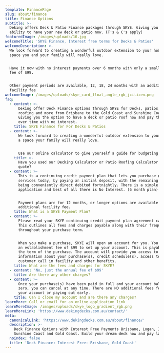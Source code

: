 ```yaml
---
template: FinancePage
slug: about/finance
title: Finance Options
subtitle: >-
  Deking offers Deck & Patio Finance packages through SKYE. Giving you the
  ability to have your new deck or patio now. (T's & C's apply)
featuredImage: /images/uploads/10.jpg
welcomeTitle: 'SKYE Finance, Interest free terms for Decks & Patios'
welcomeDescription: >-
  We look forward to creating a wonderful outdoor extension to your home and a
  space you and your family will really love.


  Have it now with no interest payments over 6 months with only a small set up
  fee of $99.


  Other payment periods are available, 12, 18, 24 months with an additional
  facility fee
welcomeImage: /images/uploads/skye_card_float_angle_rgb_jcitizen.png
faq:
  - content: >-
      Deking offer Deck Finance options through SKYE for Decks, patios, patio
      roofing and more from Brisbane to the Gold Coast and Sunshine Coast.
      Giving you the option to have a deck or patio roof now and pay this off
      over time with no interest.
    title: SKYE Finance for For Decks & Patios
  - content: >-
      We look forward to creating a wonderful outdoor extension to your home and
      a space your family will really love.


      Use our online calculator to give yourself a guide for budgeting purposes.
    title: >-
      Have you used our Decking Calculator or Patio Roofing Calculator to get a
      quote?
  - content: >-
      This is a continuing credit payment plan that lets you purchase goods or
      services today, by paying an initial deposit, with the remaining balance
      being conveniently direct debited fortnightly. There is a simple
      application and best of all there is No Interest. (6 month plan)


      Payment plans are for 12 months, or longer options are available with an
      additional facility fee.
    title: What is a SKYE Payment Plan?
  - content: >-
      Please read your SKYE continuing credit payment plan agreement carefully.
      This outlines all fees and charges payable along with their frequency,
      throughout your purchase term.


      When you make a purchase, SKYE will open an account for you. You will pay
      an establishment fee of $99 to set up your account. This is payable over
      the term of the purchase. The account will provide you access to online
      information about your purchase(s), credit schedule(s), access to our 1800
      customer call in facility and other benefits.
    title: What are the fees and charges for SKYE?
  - content: 'No, just the annual fee of $99'
    title: Are there any other charges?
  - content: >-
      Once your purchase(s) have been paid in full and your account balance is
      zero, you can cancel at any time. There are NO additional fees for closing
      your account or paying out early.
    title: Can I close my account and are there any charges?
learnMore: Call or email for an online application link
learnMoreImage: /images/uploads/skye_logo_gradient_rgb.png
learnMoreLink: 'https://www.dekingdecks.com.au/contact/'
meta:
  canonicalLink: 'https://www.dekingdecks.com.au/about/finance/'
  description: >-
    Deck Finance Options with Interest Free Payments Brisbane, Logan, Ipswich,
    Sunshine Coast and Gold Coast. Build your dream deck now and pay later.
  noindex: false
  title: 'Deck Finance: Interest Free: Brisbane, Gold Coast'
---
```


